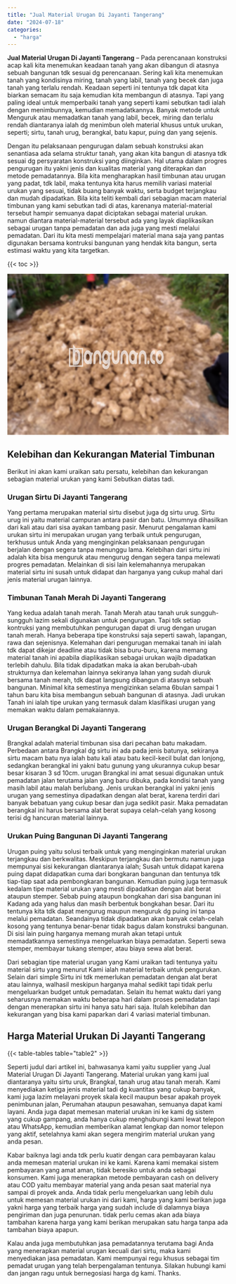 ```yaml
---
title: "Jual Material Urugan Di Jayanti Tangerang"
date: "2024-07-18"
categories: 
  - "harga"
---
```


**Jual Material Urugan Di Jayanti Tangerang** – Pada perencanaan konstruksi acap kali kita menemukan keadaan tanah yang akan dibangun di atasnya sebuah bangunan tdk sesuai dg perencanaan. Sering kali kita menemukan tanah yang kondisinya miring, tanah yang labil, tanah yang becek dan juga tanah yang terlalu rendah. Keadaan seperti ini tentunya tdk dapat kita biarkan semacam itu saja kemudian kita membangun di atasnya. Tapi yang paling ideal untuk memperbaiki tanah yang seperti kami sebutkan tadi ialah dengan menimbunnya, kemudian memadatkannya. Banyak metode untuk Menguruk atau memadatkan tanah yang labil, becek, miring dan terlalu rendah diantaranya ialah dg menimbun oleh material khusus untuk urukan, seperti; sirtu, tanah urug, berangkal, batu kapur, puing dan yang sejenis.

Dengan itu pelaksanaan pengurugan dalam sebuah konstruksi akan senantiasa ada selama struktur tanah, yang akan kita bangun di atasnya tdk sesuai dg persyaratan konstruksi yang diinginkan. Hal utama dalam progres pengurugan itu yakni jenis dan kualitas material yang diterapkan dan metode pemadatannya. Bila kita mengharapkan hasil timbunan atau urugan yang padat, tdk labil, maka tentunya kita harus memilih variasi material urukan yang sesuai, tidak buang banyak waktu, serta budget terjangkau dan mudah dipadatkan. Bila kita teliti kembali dari sebagian macam material timbunan yang kami sebutkan tadi di atas, karenanya material-material tersebut hampir semuanya dapat diciptakan sebagai material urukan. namun diantara material-material tersebut ada yang layak diaplikasikan sebagai urugan tanpa pemadatan dan ada juga yang mesti melalui pemadatan. Dari itu kita mesti mempelajari material mana saja yang pantas digunakan bersama kontruksi bangunan yang hendak kita bangun, serta estimasi waktu yang kita targetkan.

{{< toc >}}

![Jual Material Urugan Di Jayanti Tangerang](/images/jual-urugan-31.png)

## Kelebihan dan Kekurangan Material Timbunan

Berikut ini akan kami uraikan satu persatu, kelebihan dan kekurangan sebagian material urukan yang kami Sebutkan diatas tadi.

### Urugan Sirtu Di Jayanti Tangerang

Yang pertama merupakan material sirtu disebut juga dg sirtu urug. Sirtu urug ini yaitu material campuran antara pasir dan batu. Umumnya dihasilkan dari kali atau dari sisa ayakan tambang pasir. Menurut pengalaman kami urukan sirtu ini merupakan urugan yang terbaik untuk pengurugan, terkhusus untuk Anda yang menginginkan pelaksanaan pengurugan berjalan dengan segera tanpa menunggu lama. Kelebihan dari sirtu ini adalah kita bisa menguruk atau mengurug dengan segera tanpa melewati progres pemadatan. Melainkan di sisi lain kelemahannya merupakan material sirtu ini susah untuk didapat dan harganya yang cukup mahal dari jenis material urugan lainnya.

### Timbunan Tanah Merah Di Jayanti Tangerang

Yang kedua adalah tanah merah. Tanah Merah atau tanah uruk sungguh-sungguh lazim sekali digunakan untuk pengurugan. Tapi tdk setiap kontruksi yang membutuhkan pengurugan dapat di urug dengan urugan tanah merah. Hanya beberapa tipe konstruksi saja seperti sawah, lapangan, rawa dan sejenisnya. Kelemahan dari pengurugan memakai tanah ini ialah tdk dapat dikejar deadline atau tidak bisa buru-buru, karena memang material tanah ini apabila diaplikasikan sebagai urukan wajib dipadatkan terlebih dahulu. Bila tidak dipadatkan maka ia akan berubah-ubah strukturnya dan kelemahan lainnya sekiranya lahan yang sudah diuruk bersama tanah merah, tdk dapat langsung dibangun di atasnya sebuah bangunan. Minimal kita semestinya mengizinkan selama 6bulan sampai 1 tahun baru kita bisa membangun sebuah bangunan di atasnya. Jadi urukan Tanah ini ialah tipe urukan yang termasuk dalam klasifikasi urugan yang memakan waktu dalam pemakaiannya.

### Urugan Berangkal Di Jayanti Tangerang

Brangkal adalah material timbunan sisa dari pecahan batu makadam. Perbedaan antara Brangkal dg sirtu ini ada pada jenis batunya, sekiranya sirtu macam batu nya ialah batu kali atau batu kecil-kecil bulat dan lonjong, sedangkan berangkal ini yakni batu gunung yang ukurannya cukup besar besar kisaran 3 sd 10cm. urugan Brangkal ini amat sesuai digunakan untuk pemadatan jalan terutama jalan yang baru dibuka, pada kondisi tanah yang masih labil atau malah berlubang. Jenis urukan berangkal ini yakni jenis urugan yang semestinya dipadatkan dengan alat berat, karena terdiri dari banyak bebatuan yang cukup besar dan juga sedikit pasir. Maka pemadatan berangkal ini harus bersama alat berat supaya celah-celah yang kosong terisi dg hancuran material lainnya.

### Urukan Puing Bangunan Di Jayanti Tangerang

Urugan puing yaitu solusi terbaik untuk yang menginginkan material urukan terjangkau dan berkwalitas. Meskipun terjangkau dan bermutu namun juga mempunyai sisi kekurangan diantaranya ialah; Susah untuk didapat karena puing dapat didapatkan cuma dari bongkaran bangunan dan tentunya tdk tiap-tiap saat ada pembongkaran bangunan. Kemudian puing juga termasuk kedalam tipe material urukan yang mesti dipadatkan dengan alat berat ataupun stemper. Sebab puing ataupun bongkahan dari sisa bangunan ini Kadang ada yang halus dan masih berbentuk bongkahan besar. Dari itu tentunya kita tdk dapat mengurug maupun menguruk dg puing ini tanpa melalui pemadatan. Seandainya tidak dipadatkan akan banyak celah-celah kosong yang tentunya benar-benar tidak bagus dalam konstruksi bangunan. Di sisi lain puing harganya memang murah akan tetapi untuk memadatkannya semestinya mengeluarkan biaya pemadatan. Seperti sewa stemper, membayar tukang stemper, atau biaya sewa alat berat.

Dari sebagian tipe material urugan yang Kami uraikan tadi tentunya yaitu material sirtu yang menurut Kami ialah material terbaik untuk pengurukan. Selain dari simple Sirtu ini tdk memerlukan pemadatan dengan alat berat atau lainnya, walhasil meskipun harganya mahal sedikit tapi tidak perlu mengeluarkan budget untuk pemadatan. Selain itu hemat waktu dari yang seharusnya memakan waktu beberapa hari dalam proses pemadatan tapi dengan menerapkan sirtu ini hanya satu hari saja. Itulah kelebihan dan kekurangan yang bisa kami paparkan dari 4 variasi material timbunan.

## Harga Material Urukan Di Jayanti Tangerang

{{< table-tables table="table2" >}}

Seperti judul dari artikel ini, bahwasanya kami yaitu supplier yang Jual Material Urugan Di Jayanti Tangerang. Material urukan yang kami jual diantaranya yaitu sirtu uruk, Brangkal, tanah urug atau tanah merah. Kami menyediakan ketiga jenis material tadi dg kuantitas yang cukup banyak, kami juga lazim melayani proyek skala kecil maupun besar apakah proyek penimbunan jalan, Perumahan ataupun pesawahan, semuanya dapat kami layani. Anda juga dapat memesan material urukan ini ke kami dg sistem yang cukup gampang, anda hanya cukup menghubungi kami lewat telepon atau WhatsApp, kemudian memberikan alamat lengkap dan nomor telepon yang aktif, setelahnya kami akan segera mengirim material urukan yang anda pesan.

Kabar baiknya lagi anda tdk perlu kuatir dengan cara pembayaran kalau anda memesan material urukan ini ke kami. Karena kami memakai sistem pembayaran yang amat aman, tidak beresiko untuk anda sebagai konsumen. Kami juga menerapkan metode pembayaran cash on delivery atau COD yaitu membayar material yang anda pesan saat material nya sampai di proyek anda. Anda tidak perlu mengeluarkan uang lebih dulu untuk memesan material urukan ini dari kami, harga yang kami berikan juga yakni harga yang terbaik harga yang sudah include di dalamnya biaya pengiriman dan juga penurunan. tidak perlu cemas akan ada biaya tambahan karena harga yang kami berikan merupakan satu harga tanpa ada tambahan biaya apapun.

Kalau anda juga membutuhkan jasa pemadatannya terutama bagi Anda yang menerapkan material urugan kecuali dari sirtu, maka kami menyediakan jasa pemadatan. Kami mempunyai regu khusus sebagai tim pemadat urugan yang telah berpengalaman tentunya. Silakan hubungi kami dan jangan ragu untuk bernegosiasi harga dg kami. Thanks.
